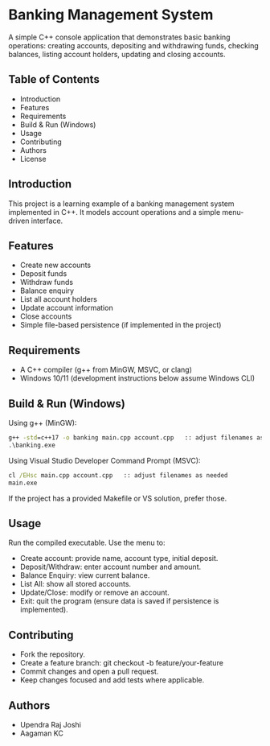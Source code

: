 # Banking Management System

A simple C++ console application that demonstrates basic banking operations: creating accounts, depositing and withdrawing funds, checking balances, listing account holders, updating and closing accounts.

## Table of Contents
- Introduction
- Features
- Requirements
- Build & Run (Windows)
- Usage
- Contributing
- Authors
- License

## Introduction
This project is a learning example of a banking management system implemented in C++. It models account operations and a simple menu-driven interface.

## Features
- Create new accounts
- Deposit funds
- Withdraw funds
- Balance enquiry
- List all account holders
- Update account information
- Close accounts
- Simple file-based persistence (if implemented in the project)

## Requirements
- A C++ compiler (g++ from MinGW, MSVC, or clang)
- Windows 10/11 (development instructions below assume Windows CLI)

## Build & Run (Windows)
Using g++ (MinGW):
```bat
g++ -std=c++17 -o banking main.cpp account.cpp   :: adjust filenames as needed
.\banking.exe
```

Using Visual Studio Developer Command Prompt (MSVC):
```bat
cl /EHsc main.cpp account.cpp   :: adjust filenames as needed
main.exe
```

If the project has a provided Makefile or VS solution, prefer those.

## Usage
Run the compiled executable. Use the menu to:
- Create account: provide name, account type, initial deposit.
- Deposit/Withdraw: enter account number and amount.
- Balance Enquiry: view current balance.
- List All: show all stored accounts.
- Update/Close: modify or remove an account.
- Exit: quit the program (ensure data is saved if persistence is implemented).

## Contributing
- Fork the repository.
- Create a feature branch: git checkout -b feature/your-feature
- Commit changes and open a pull request.
- Keep changes focused and add tests where applicable.

## Authors
- Upendra Raj Joshi
- Aagaman KC

